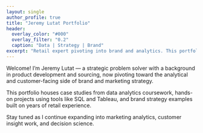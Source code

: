```yaml
---
layout: single
author_profile: true
title: "Jeremy Lutat Portfolio"
header:
  overlay_color: "#000"
  overlay_filter: "0.2"
  caption: "Data | Strategy | Brand"
excerpt: "Retail expert pivoting into brand and analytics. This portfolio showcases my data-driven approach to marketing and business insight."
---
```


Welcome! I’m Jeremy Lutat — a strategic problem solver with a background in product development and sourcing, now pivoting toward the analytical and customer-facing side of brand and marketing strategy.

This portfolio houses case studies from data analytics coursework, hands-on projects using tools like SQL and Tableau, and brand strategy examples built on years of retail experience.

Stay tuned as I continue expanding into marketing analytics, customer insight work, and decision science.
